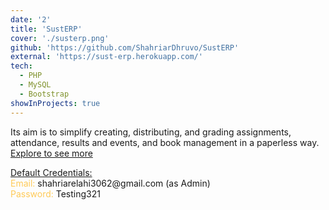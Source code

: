 ```yaml
---
date: '2'
title: 'SustERP'
cover: './susterp.png'
github: 'https://github.com/ShahriarDhruvo/SustERP'
external: 'https://sust-erp.herokuapp.com/'
tech:
  - PHP
  - MySQL
  - Bootstrap
showInProjects: true
---
```


Its aim is to simplify creating, distributing, and grading assignments, attendance, results and events, and book management in a paperless way. [Explore to see more](https://sust-erp.herokuapp.com/)

<div style="text-align: left;">
	<u>Default Credentials:</u><br/>
	<span style="color: #feca57;">Email:</span> shahriarelahi3062@gmail.com (as Admin)<br/>
	<span style="color: #feca57;">Password:</span> Testing321
</div>
